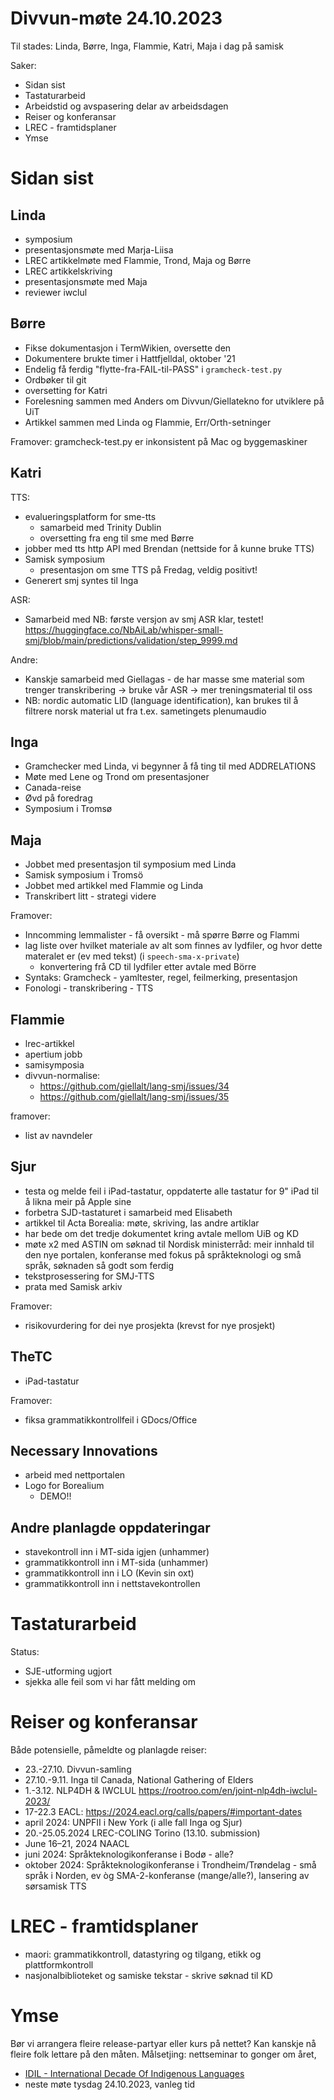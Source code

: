# Divvun-møte 24.10.2023

Til stades:  Linda, Børre, Inga, Flammie, Katri, Maja
i dag på samisk

Saker:

* Sidan sist
* Tastaturarbeid
* Arbeidstid og avspasering delar av arbeidsdagen
* Reiser og konferansar
* LREC - framtidsplaner
* Ymse

# Sidan sist

## Linda

* symposium
* presentasjonsmøte med Marja-Liisa
* LREC artikkelmøte med Flammie, Trond, Maja og Børre
* LREC artikkelskriving
* presentasjonsmøte med Maja
* reviewer iwclul

## Børre

- Fikse dokumentasjon i TermWikien, oversette den
- Dokumentere brukte timer i Hattfjelldal, oktober '21
- Endelig få ferdig "flytte-fra-FAIL-til-PASS" i `gramcheck-test.py`
- Ordbøker til git
- oversetting for Katri
- Forelesning sammen med Anders om Divvun/Giellatekno for utviklere på UiT
- Artikkel sammen med Linda og Flammie, Err/Orth-setninger

Framover: gramcheck-test.py er inkonsistent på Mac og byggemaskiner

## Katri

TTS:
- evalueringsplatform for sme-tts
    - samarbeid med Trinity Dublin
    - oversetting fra eng til sme med Børre
- jobber med tts http API med Brendan (nettside for å kunne bruke TTS)
- Samisk symposium
    - presentasjon om sme TTS på Fredag, veldig positivt!
- Generert smj syntes til Inga

ASR: 
- Samarbeid med NB: første versjon av smj ASR klar, testet! 
<https://huggingface.co/NbAiLab/whisper-small-smj/blob/main/predictions/validation/step_9999.md>

Andre:
- Kanskje samarbeid med Giellagas - de har masse sme material som trenger transkribering -> bruke vår ASR -> mer treningsmaterial til oss
- NB: nordic automatic LID (language identification), kan brukes til å filtrere norsk material ut fra t.ex. sametingets plenumaudio

## Inga

- Gramchecker med Linda, vi begynner å få ting til med ADDRELATIONS
- Møte med Lene og Trond om presentasjoner
- Canada-reise
- Øvd på foredrag
- Symposium i Tromsø

## Maja

- Jobbet med presentasjon til symposium med Linda
- Samisk symposium i Tromsö
- Jobbet med artikkel med Flammie og Linda
- Transkribert litt - strategi videre

Framover:
- Inncomming lemmalister - få oversikt - må spørre Børre og Flammi
- lag liste over hvilket materiale av alt som finnes av lydfiler, og hvor dette materalet er (ev med tekst) (i `speech-sma-x-private`)
    - konvertering frå CD til lydfiler etter avtale med Börre
- Syntaks: Gramcheck - yamltester, regel, feilmerking, presentasjon
- Fonologi - transkribering - TTS

## Flammie

* lrec-artikkel
* apertium jobb
* samisymposia
* divvun-normalise:
    * <https://github.com/giellalt/lang-smj/issues/34> 
    * <https://github.com/giellalt/lang-smj/issues/35>

framover:
* list av navndeler

## Sjur

- testa og melde feil i iPad-tastatur, oppdaterte alle
  tastatur for 9" iPad til å likna meir på Apple sine
- forbetra SJD-tastaturet i samarbeid med Elisabeth
- artikkel til Acta Borealia: møte, skriving, las andre artiklar
- har bede om det tredje dokumentet kring avtale mellom UiB og KD
- møte x2 med ASTIN om søknad til Nordisk ministerråd: meir innhald til den nye portalen, konferanse med fokus på språkteknologi og små språk, søknaden så godt som ferdig
- tekstprosessering for SMJ-TTS
- prata med Samisk arkiv

Framover:
- risikovurdering for dei nye prosjekta (krevst for nye prosjekt)

## TheTC

- iPad-tastatur

Framover:
- fiksa grammatikkontrollfeil i GDocs/Office

## Necessary Innovations

- arbeid med nettportalen
- Logo for Borealium
    - DEMO!!

## Andre planlagde oppdateringar

* stavekontroll inn i MT-sida igjen (unhammer)
* grammatikkontroll inn i MT-sida (unhammer)
* grammatikkontroll inn i LO (Kevin sin oxt)
* grammatikkontroll inn i nettstavekontrollen

# Tastaturarbeid

Status:
- SJE-utforming ugjort
- sjekka alle feil som vi har fått melding om

# Reiser og konferansar

Både potensielle, påmeldte og planlagde reiser:

* 23.-27.10. Divvun-samling
* 27.10.-9.11. Inga til Canada, National Gathering of Elders
* 1.-3.12. NLP4DH & IWCLUL <https://rootroo.com/en/joint-nlp4dh-iwclul-2023/>
* 17-22.3 EACL: <https://2024.eacl.org/calls/papers/#important-dates>
* april 2024: UNPFII i New York (i alle fall Inga og Sjur)
* 20.-25.05.2024 LREC-COLING Torino (13.10. submission)
* June 16–21, 2024 NAACL
* juni 2024: Språkteknologikonferanse i Bodø - alle?
* oktober 2024: Språkteknologikonferanse i Trondheim/Trøndelag - små språk i Norden, ev òg SMA-2-konferanse (mange/alle?), lansering av sørsamisk TTS

# LREC - framtidsplaner

* maori: grammatikkontroll, datastyring og tilgang, etikk og plattformkontroll
* nasjonalbiblioteket og samiske tekstar - skrive søknad til KD

# Ymse

Bør vi arrangera fleire release-partyar eller kurs på nettet? Kan kanskje nå fleire folk lettare på den måten. Målsetjing: nettseminar to gonger om året, 

* [IDIL - International Decade Of Indigenous Languages](https://fpcc.ca/stories/the-decade-of-indigenous-languages/)
* neste møte tysdag 24.10.2023, vanleg tid
